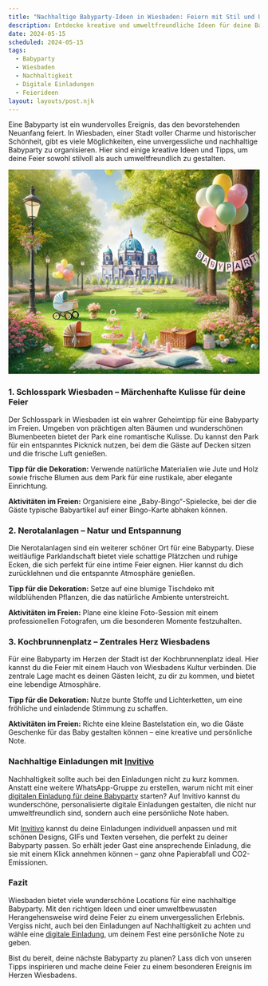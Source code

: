 ```yaml
---
title: "Nachhaltige Babyparty-Ideen in Wiesbaden: Feiern mit Stil und Umweltbewusstsein"
description: Entdecke kreative und umweltfreundliche Ideen für deine Babyparty in Wiesbaden, inklusive nachhaltiger Dekoration und personalisierten digitalen Einladungen.
date: 2024-05-15
scheduled: 2024-05-15
tags:
  - Babyparty
  - Wiesbaden
  - Nachhaltigkeit
  - Digitale Einladungen
  - Feierideen
layout: layouts/post.njk
---
```


Eine Babyparty ist ein wundervolles Ereignis, das den bevorstehenden Neuanfang feiert. In Wiesbaden, einer Stadt voller Charme und historischer Schönheit, gibt es viele Möglichkeiten, eine unvergessliche und nachhaltige Babyparty zu organisieren. Hier sind einige kreative Ideen und Tipps, um deine Feier sowohl stilvoll als auch umweltfreundlich zu gestalten.

![Babyparty im Park](/img/picnic-park.webp)

### 1. **Schlosspark Wiesbaden – Märchenhafte Kulisse für deine Feier**

Der Schlosspark in Wiesbaden ist ein wahrer Geheimtipp für eine Babyparty im Freien. Umgeben von prächtigen alten Bäumen und wunderschönen Blumenbeeten bietet der Park eine romantische Kulisse. Du kannst den Park für ein entspanntes Picknick nutzen, bei dem die Gäste auf Decken sitzen und die frische Luft genießen.

**Tipp für die Dekoration:** Verwende natürliche Materialien wie Jute und Holz sowie frische Blumen aus dem Park für eine rustikale, aber elegante Einrichtung.

**Aktivitäten im Freien:** Organisiere eine „Baby-Bingo“-Spielecke, bei der die Gäste typische Babyartikel auf einer Bingo-Karte abhaken können.

### 2. **Nerotalanlagen – Natur und Entspannung**

Die Nerotalanlagen sind ein weiterer schöner Ort für eine Babyparty. Diese weitläufige Parklandschaft bietet viele schattige Plätzchen und ruhige Ecken, die sich perfekt für eine intime Feier eignen. Hier kannst du dich zurücklehnen und die entspannte Atmosphäre genießen.

**Tipp für die Dekoration:** Setze auf eine blumige Tischdeko mit wildblühenden Pflanzen, die das natürliche Ambiente unterstreicht.

**Aktivitäten im Freien:** Plane eine kleine Foto-Session mit einem professionellen Fotografen, um die besonderen Momente festzuhalten. 

### 3. **Kochbrunnenplatz – Zentrales Herz Wiesbadens**

Für eine Babyparty im Herzen der Stadt ist der Kochbrunnenplatz ideal. Hier kannst du die Feier mit einem Hauch von Wiesbadens Kultur verbinden. Die zentrale Lage macht es deinen Gästen leicht, zu dir zu kommen, und bietet eine lebendige Atmosphäre.

**Tipp für die Dekoration:** Nutze bunte Stoffe und Lichterketten, um eine fröhliche und einladende Stimmung zu schaffen.

**Aktivitäten im Freien:** Richte eine kleine Bastelstation ein, wo die Gäste Geschenke für das Baby gestalten können – eine kreative und persönliche Note.

### **Nachhaltige Einladungen mit [Invitivo](https://invitivo.com/create)**

Nachhaltigkeit sollte auch bei den Einladungen nicht zu kurz kommen. Anstatt eine weitere WhatsApp-Gruppe zu erstellen, warum nicht mit einer [digitalen Einladung für deine Babyparty](https://invitivo.com/) starten? Auf Invitivo kannst du wunderschöne, personalisierte digitale Einladungen gestalten, die nicht nur umweltfreundlich sind, sondern auch eine persönliche Note haben. 

Mit [Invitivo](https://invitivo.com/) kannst du deine Einladungen individuell anpassen und mit schönen Designs, GIFs und Texten versehen, die perfekt zu deiner Babyparty passen. So erhält jeder Gast eine ansprechende Einladung, die sie mit einem Klick annehmen können – ganz ohne Papierabfall und CO2-Emissionen.

### **Fazit**

Wiesbaden bietet viele wunderschöne Locations für eine nachhaltige Babyparty. Mit den richtigen Ideen und einer umweltbewussten Herangehensweise wird deine Feier zu einem unvergesslichen Erlebnis. Vergiss nicht, auch bei den Einladungen auf Nachhaltigkeit zu achten und wähle eine [digitale Einladung](https://invitivo.com), um deinem Fest eine persönliche Note zu geben.

Bist du bereit, deine nächste Babyparty zu planen? Lass dich von unseren Tipps inspirieren und mache deine Feier zu einem besonderen Ereignis im Herzen Wiesbadens.
